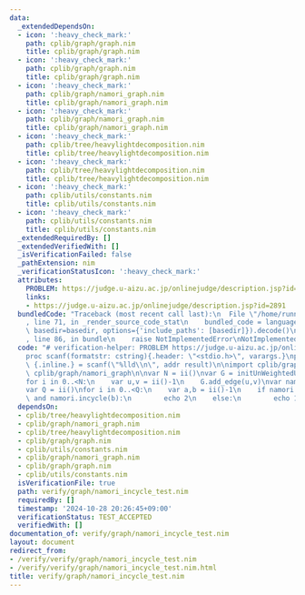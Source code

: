 ```yaml
---
data:
  _extendedDependsOn:
  - icon: ':heavy_check_mark:'
    path: cplib/graph/graph.nim
    title: cplib/graph/graph.nim
  - icon: ':heavy_check_mark:'
    path: cplib/graph/graph.nim
    title: cplib/graph/graph.nim
  - icon: ':heavy_check_mark:'
    path: cplib/graph/namori_graph.nim
    title: cplib/graph/namori_graph.nim
  - icon: ':heavy_check_mark:'
    path: cplib/graph/namori_graph.nim
    title: cplib/graph/namori_graph.nim
  - icon: ':heavy_check_mark:'
    path: cplib/tree/heavylightdecomposition.nim
    title: cplib/tree/heavylightdecomposition.nim
  - icon: ':heavy_check_mark:'
    path: cplib/tree/heavylightdecomposition.nim
    title: cplib/tree/heavylightdecomposition.nim
  - icon: ':heavy_check_mark:'
    path: cplib/utils/constants.nim
    title: cplib/utils/constants.nim
  - icon: ':heavy_check_mark:'
    path: cplib/utils/constants.nim
    title: cplib/utils/constants.nim
  _extendedRequiredBy: []
  _extendedVerifiedWith: []
  _isVerificationFailed: false
  _pathExtension: nim
  _verificationStatusIcon: ':heavy_check_mark:'
  attributes:
    PROBLEM: https://judge.u-aizu.ac.jp/onlinejudge/description.jsp?id=2891
    links:
    - https://judge.u-aizu.ac.jp/onlinejudge/description.jsp?id=2891
  bundledCode: "Traceback (most recent call last):\n  File \"/home/runner/.local/lib/python3.10/site-packages/onlinejudge_verify/documentation/build.py\"\
    , line 71, in _render_source_code_stat\n    bundled_code = language.bundle(stat.path,\
    \ basedir=basedir, options={'include_paths': [basedir]}).decode()\n  File \"/home/runner/.local/lib/python3.10/site-packages/onlinejudge_verify/languages/nim.py\"\
    , line 86, in bundle\n    raise NotImplementedError\nNotImplementedError\n"
  code: "# verification-helper: PROBLEM https://judge.u-aizu.ac.jp/onlinejudge/description.jsp?id=2891\n\
    proc scanf(formatstr: cstring){.header: \"<stdio.h>\", varargs.}\nproc ii(): int\
    \ {.inline.} = scanf(\"%lld\\n\", addr result)\n\nimport cplib/graph/graph\nimport\
    \ cplib/graph/namori_graph\n\nvar N = ii()\nvar G = initUnWeightedUnDirectedGraph(N)\n\
    for i in 0..<N:\n    var u,v = ii()-1\n    G.add_edge(u,v)\nvar namori = G.initNamoriGraph()\n\
    var Q = ii()\nfor i in 0..<Q:\n    var a,b = ii()-1\n    if namori.incycle(a)\
    \ and namori.incycle(b):\n        echo 2\n    else:\n        echo 1\n"
  dependsOn:
  - cplib/tree/heavylightdecomposition.nim
  - cplib/graph/namori_graph.nim
  - cplib/tree/heavylightdecomposition.nim
  - cplib/graph/graph.nim
  - cplib/utils/constants.nim
  - cplib/graph/namori_graph.nim
  - cplib/graph/graph.nim
  - cplib/utils/constants.nim
  isVerificationFile: true
  path: verify/graph/namori_incycle_test.nim
  requiredBy: []
  timestamp: '2024-10-28 20:26:45+09:00'
  verificationStatus: TEST_ACCEPTED
  verifiedWith: []
documentation_of: verify/graph/namori_incycle_test.nim
layout: document
redirect_from:
- /verify/verify/graph/namori_incycle_test.nim
- /verify/verify/graph/namori_incycle_test.nim.html
title: verify/graph/namori_incycle_test.nim
---
```

